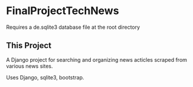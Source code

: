 # FinalProjectTechNews

Requires a de.sqlite3 database file at the root directory

## This Project

A Django project for searching and organizing news acticles scraped from various news sites.

Uses Django, sqlite3, bootstrap.
